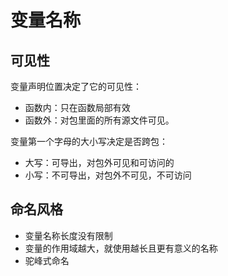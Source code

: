 # 变量名称

## 可见性

变量声明位置决定了它的可见性：

* 函数内：只在函数局部有效
* 函数外：对包里面的所有源文件可见。

变量第一个字母的大小写决定是否跨包：

* 大写：可导出，对包外可见和可访问的
* 小写：不可导出，对包外不可见，不可访问

## 命名风格

* 变量名称长度没有限制
* 变量的作用域越大，就使用越长且更有意义的名称
* 驼峰式命名
